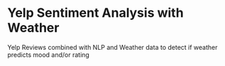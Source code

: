 # Yelp Sentiment Analysis with Weather 
Yelp Reviews combined with NLP and Weather data to detect if weather predicts mood and/or rating

## 


